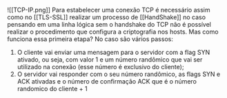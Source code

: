 ![[TCP-IP.png]]
Para estabelecer uma conexão TCP é necessário assim como no [[TLS-SSL]] realizar um processo de [[HandShake]] no caso pensando em uma linha lógica sem o handshake do TCP não é possível realizar o procedimento que configura a criptografia nos hosts. Mas como funciona essa primeira etapa? No caso são vários passos: 
1. O cliente vai enviar uma mensagem para o servidor com a flag SYN ativado, ou seja, com valor 1 e um número randômico que vai ser utilizado na conexão (esse número é exclusivo do cliente); 
2. O servidor vai responder com o seu número randômico, as flags SYN e ACK ativadas e o número de confirmação ACK que é o número randomico do cliente + 1 